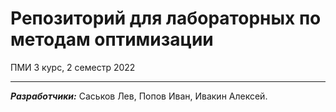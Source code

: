 # Репозиторий для лабораторных по методам оптимизации
ПМИ 3 курс, 2 семестр 2022

---

___Разработчики:___ Саськов Лев, Попов Иван, Ивакин Алексей.
